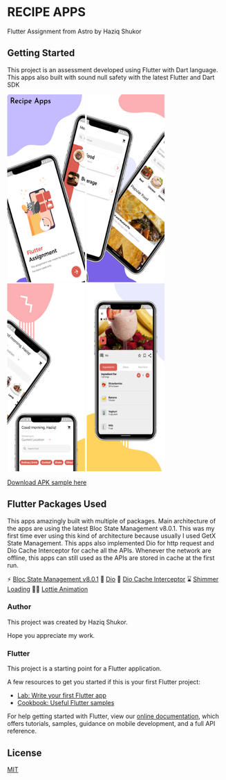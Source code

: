 
# RECIPE APPS

Flutter Assignment from Astro by Haziq Shukor

## Getting Started

This project is an assessment developed using Flutter with Dart language. This apps also built with sound null safety with the latest Flutter and Dart SDK

<p float="left">
<img src="https://raw.githubusercontent.com/haziqjen/Astro-Assignment/master/sample/image1.png" width="180" height="433">
<img src="https://raw.githubusercontent.com/haziqjen/Astro-Assignment/master/sample/image2.png" width="180" height="433">
<img src="https://raw.githubusercontent.com/haziqjen/Astro-Assignment/master/sample/image3.png" width="180" height="433">
<img src="https://raw.githubusercontent.com/haziqjen/Astro-Assignment/master/sample/image5.png" width="180" height="433">
</p>

[Download APK sample here](sample/)

## Flutter Packages Used

This apps amazingly built with multiple of packages. Main architecture of the apps are using the latest Bloc State Management v8.0.1. This was my first time ever using this kind of architecture because usually I used GetX State Management. This apps also implemented Dio for http request and Dio Cache Interceptor for cache all the APIs. Whenever the network are offline, this apps can still used as the APIs are stored in cache at the first run.

⚡ [Bloc State Management v8.0.1](https://pub.dev/packages/flutter_bloc)
🔌 [Dio](https://pub.dev/packages/dio)
💾 [Dio Cache Interceptor](https://pub.dev/packages/dio_cache_interceptor)
⌛ [Shimmer Loading](https://pub.dev/packages/shimmer)
🏃‍♂️ [Lottie Animation](https://pub.dev/packages/lottie)

### Author

This project was created by Haziq Shukor.

Hope you appreciate my work.

### Flutter
This project is a starting point for a Flutter application.

A few resources to get you started if this is your first Flutter project:

- [Lab: Write your first Flutter app](https://flutter.dev/docs/get-started/codelab)
- [Cookbook: Useful Flutter samples](https://flutter.dev/docs/cookbook)

For help getting started with Flutter, view our
[online documentation](https://flutter.dev/docs), which offers tutorials,
samples, guidance on mobile development, and a full API reference.


## License
[MIT](https://choosealicense.com/licenses/mit/)